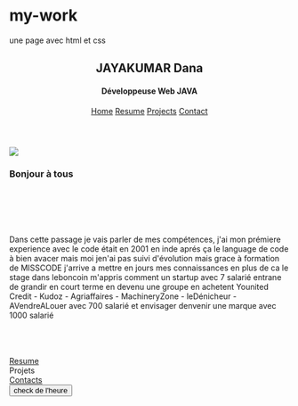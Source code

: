 # my-work
une page avec html et css
<!doctype html>
<html>
<head>
	<meta charset="utf-8">
	<link rel="stylesheet" href="cv2.css">
	<script defer src="https://use.fontawesome.com/releases/v5.0.8/js/all.js"></script>
	<meta name="viewpoint" content="width-device-width, intial-scale=1">
	<title>Resume</title>
</head>
<body>
	<script>
		window.alert("BIENVENU SUR MON SITE");
	</script>
	<header>
	<section>
	<div class="background">
	<div class="transbox">
	<h2>JAYAKUMAR Dana</h2>
	<h4>Développeuse Web JAVA</h4>
</div>
</div>
</section>
	<div class="navbar">
	<a href="cv2.html">Home</a>
	<a href="c6.html">Resume</a> 
	<a href="#">Projects</a>
	<a href="c7.html">Contact</a>
	</div>
		</header>
		<div class="row">
			<div class="column side"></div>
			<div class="column middle">
	<img src="https://static-wp.lonewolfmag.com/business-woman.jpg" >
	<h3>Bonjour à tous</h3><br><br>
		<section>
		<article>
	<p><i class="fa fa-quote-left fa-3x fa-pull-left fa-border" aria-hidden="true"></i><br><br>   
					Dans cette passage je vais parler de mes compétences, j'ai mon prémiere experience avec le code était en 2001 en inde aprés ça le language de code à bien avacer mais moi jen'ai pas suivi d'évolution mais grace à formation de MISSCODE j'arrive a mettre en jours mes connaissances en plus de ca le stage dans leboncoin m'appris comment un startup avec 7 salarié entrane de grandir en court terme en devenu une groupe en achetent  Younited Credit - Kudoz - Agriaffaires - MachineryZone - leDénicheur - AVendreALouer avec 700 salarié et envisager denvenir une marque avec 1000 salarié<br><br>
					<i class="fa fa-quote-right fa-3x fa-pull-right fa-border" aria-hidden="true"></i><br><br>
				</p>
				</article>
				</section>
				<div class= "coloum middel">
	<div id="grad1"><a href="c6.html">Resume</a></div>
	<div id="grad2">Projets</div>
	<div id="grad3"><a href="c7.html">Contacts</a></div>
</div>
</div>

<div class="column side"></div>
</div>
</div>
<button onclick="document.getElementById('demo').innerHTML=Date()">check de l'heure</button>
<p id="demo"></p>
</body>
<footer>
					<i class="fas fa-mobile fa-2x"><br></i>
					<i class="fas fa-at fa-2x"><br></i>
					<i class="far fa-plus-square fa-2x"></i>
					<i class="fab fa-github fa-2x"></i>
					<i class="fab fa-facebook-f fa-2x"></i>
				</footer>
</body>
</html>
